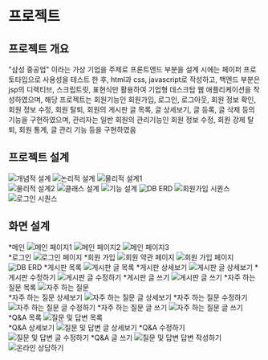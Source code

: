 # 프로젝트
## 프로젝트 개요
"삼성 중공업" 이라는 가상 기업을 주제로 프론트엔드 부분을 설계 시에는 페이퍼 프로토타입으로 사용성을 테스트 한 후, html과 css, javascript로 작성하고, 백엔드 부분은 jsp의 디렉티브, 스크립트릿, 표현식만 활용하여 기업형 데스크탑 웹 애플리케이션을 작성하였으며, 해당 프로젝트는 회원기능인 회원가입, 로그인, 로그아웃, 회원 정보 확인, 회원 정보 수정, 회원 탈퇴, 회원의 게시판 글 목록, 글 상세보기, 글 등록, 글 삭제 등의 기능을 구현하였으며, 관리자는 일반 회원의 관리기능인 회원 정보 수정, 회원 강제 탈퇴, 회원 통계, 글 관리 기능 등을 구현하였음

## 프로젝트 설계
![개념적 설계](./img/database/pro01_01.PNG "개념적 설계")
![논리적 설계](./img/database/pro01_02.PNG "논리적 설계")
![물리적 설계1](./img/database/pro01_03.PNG "물리적 설계1")  
![물리적 설계2](./img/database/pro01_04.PNG "물리적 설계2")
![클래스 설계](./img/database/pro01_05.PNG "클래스 설계")
![기능 설계](./img/database/pro01_06.PNG "기능 설계")
![DB ERD](./img/database/pro01_07.PNG "DB ERD")
![회원가입 시퀀스](./img/database/pro01_08.PNG "회원가입 시퀀스")
![로그인 시퀀스](./img/database/pro01_09.png "로그인 시퀀스")

## 화면 설계
*메인
![메인 페이지1](./img/pro01_1.PNG "메인 페이지1")
![메인 페이지2](./img/pro01_2.png "메인 페이지2")
![메인 페이지3](./img/pro01_3.PNG "메인 페이지3")  
*로그인
![로그인 페이지](./img/pro01_4.png "로그인 페이지")
*회원 가입
![회원 약관 페이지](./img/pro01_5.png "회원 약관 페이지")
![회원 가입 페이지](./img/pro01_6.png "회원 가입 페이지")
![DB ERD](./img/pro01_23.png "아이디 중복 확인")
*게시판 목록
![게시판 글 목록](./img/pro01_7.png "게시판 글 목록")
*게시판 상세보기
![게시판 글 상세보기](./img/pro01_8.png "게시판 글 상세보기")
*게시판 수정하기
![게시판 글 수정하기](./img/pro01_9.png "게시판 글 수정하기")
*게시판 글 쓰기
![게시판 글 쓰기](./img/pro01_10.png "게시판 글 쓰기")
*자주 하는 질문 목록
![자주 하는 질문](./img/pro01_11.png "자주 하는 질문")  
*자주 하는 질문 상세보기
![자주 하는 질문 글 상세보기](./img/pro01_12.png "자주 하는 질문 글 상세보기")
*자주 하는 질문 수정하기
![자주 하는 질문 글 수정하기](./img/pro01_13.png "자주 하는 질문 글 수정하기")
*자주 하는 질문 글 쓰기
![자주 하는 질문 글 쓰기](./img/pro01_14.png "자주 하는 질문 글 쓰기")
*Q&A 목록
![질문 및 답변 목록](./img/pro01_15.png "질문 및 답변 목록")	
*Q&A 상세보기
![질문 및 답변 글 상세보기](./img/pro01_16.png "질문 및 답변 글 상세보기")
*Q&A 수정하기
![질문 및 답변 글 수정하기](./img/pro01_17.png "질문 및 답변 글 수정하기")
*Q&A 글 쓰기
![질문 및 답변 답변 작성하기](./img/pro01_18.png "질문 및 답변 답변 작성하기")
![온라인 상담하기](./img/pro01_19.png "온라인 상담하기")
